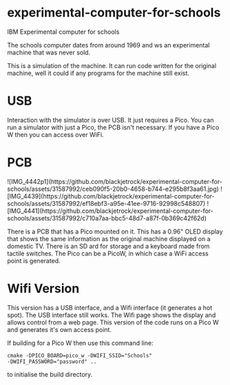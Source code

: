 # experimental-computer-for-schools
IBM Experimental computer for schools

The schools computer dates from around 1969 and ws an experimental machine that was never sold.

This is a simulation of the machine. It can run code written for the original machine, well it
could if any programs for the machine still exist.

<h1>USB</h1>
Interaction with the simulator is over USB. It just requires a Pico. You can run a simulator with just a Pico, the PCB isn't necessary. If you have a Pico W then you can access over WiFi.

<h1>PCB</h1>
![IMG_4442p1](https://github.com/blackjetrock/experimental-computer-for-schools/assets/31587992/ceb090f5-20b0-4658-b744-e295b8f3aa61.jpg)
![IMG_4439](https://github.com/blackjetrock/experimental-computer-for-schools/assets/31587992/ef18ebf3-a95e-41ee-9716-92998c548807)
![IMG_4441](https://github.com/blackjetrock/experimental-computer-for-schools/assets/31587992/c710a7aa-bbc5-48d7-a87f-0b369c42f62d)

There is a PCB that has a Pico mounted on it. This has a 0.96" OLED display that shows the same information 
as the original machine displayed on a domestic TV. There is an SD ard for storage and a keyboard made from tactile 
switches. The Pico can be a PicoW, in which case a WiFi access point is generated.

<h1>Wifi Version</h1>
This version has a USB interface, and a Wifi interface (it generates a hot spot). The USB interface still works. The Wifi page shows the display and allows control from a web page. This version of the code runs on a Pico W and generates it's own access point.

If building for a Pico W then use this command line:

<code>cmake -DPICO_BOARD=pico_w -DWIFI_SSID="Schools" -DWIFI_PASSWORD="password" ..</code>

to initialise the build directory.

